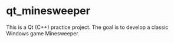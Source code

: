# qt_minesweeper

This is a Qt (C++) practice project. The goal is to develop a classic Windows game Minesweeper.
